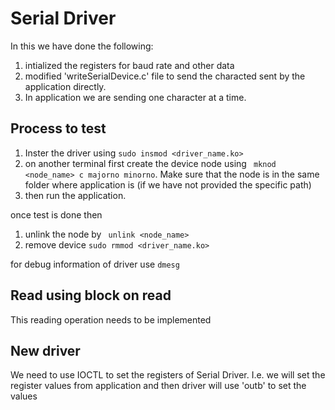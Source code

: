 # Serial Driver 

In this we have done the following:

1. intialized the registers for baud rate and other data
2. modified 'writeSerialDevice.c' file to send the characted sent by the application directly.
3. In application we are sending one character at a time.


## Process to test
1. Inster the driver using ```sudo insmod <driver_name.ko>```
2. on another terminal first create the device node using ``` mknod <node_name> c majorno minorno```. Make sure that the node is in the same folder where application is (if we have not provided the specific path)
3. then run the application.

once test is done then
1. unlink the node by ``` unlink <node_name>```
2. remove device ```sudo rmmod <driver_name.ko>```

for debug information of driver use ```dmesg```

## Read using block on read
This reading operation needs to be implemented

## New driver
We need to use IOCTL to set the registers of Serial Driver. I.e. we will set the register values from application and then driver will use 'outb' to set the values